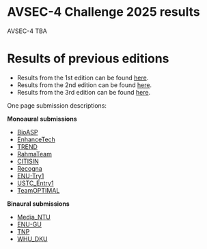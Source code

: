 # AVSEC-4 Challenge 2025 results

AVSEC-4 TBA

# Results of previous editions 

- Results from the 1st edition can be found [here](/avsec1/results.md).
- Results from the 2nd edition can be found [here](/avsec2/results.md). 
- Results from the 3rd edition can be found [here](/avsec3/results.md).







One page submission descriptions:  

**Monoaural submissions**
- [BioASP](https://challenge.cogmhear.org/submissions/avsec4_2025/Bio-ASP.pdf)
- [EnhanceTech](https://challenge.cogmhear.org/submissions/avsec4_2025/EnhanceTech.pdf)
- [TREND](https://challenge.cogmhear.org/submissions/avsec4_2025/TREND.pdf)
- [RahmaTeam](https://challenge.cogmhear.org/submissions/avsec4_2025/RahmaTeam.pdf)
- [CITISIN](https://challenge.cogmhear.org/submissions/avsec4_2025/CITISIN.pdf)
- [Recogna](https://challenge.cogmhear.org/submissions/avsec4_2025/Recogna.pdf)
- [ENU-Try1](https://challenge.cogmhear.org/submissions/avsec4_2025/ENU-TRY1.pdf)
- [USTC_Entry1](https://challenge.cogmhear.org/submissions/avsec4_2025/USTC_Entry1.pdf)
- [TeamOPTIMAL](https://challenge.cogmhear.org/submissions/avsec4_2025/TeamOPTIMAL.pdf)

**Binaural submissions**
- [Media_NTU](https://challenge.cogmhear.org/submissions/avsec4_2025/Media_NTU.pdf)
- [ENU-GU](https://challenge.cogmhear.org/submissions/avsec4_2025/ENU-GU.pdf)
- [TNP](https://challenge.cogmhear.org/submissions/avsec4_2025/TNP.pdf)
- [WHU_DKU](https://challenge.cogmhear.org/submissions/avsec4_2025/WHU_DKU.pdf)
